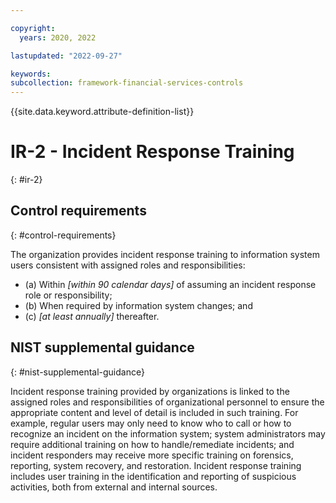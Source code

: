```yaml
---

copyright:
  years: 2020, 2022

lastupdated: "2022-09-27"

keywords: 
subcollection: framework-financial-services-controls
---
```


{{site.data.keyword.attribute-definition-list}}

         
# IR-2 - Incident Response Training
{: #ir-2}

## Control requirements
{: #control-requirements}

The organization provides incident response training to information system users consistent with assigned roles and responsibilities:

- (a) Within _[within 90 calendar days]_ of assuming an incident response role or responsibility;
- (b) When required by information system changes; and
- (c) _[at least annually]_ thereafter.

## NIST supplemental guidance
{: #nist-supplemental-guidance}

Incident response training provided by organizations is linked to the assigned roles and responsibilities of organizational personnel to ensure the appropriate content and level of detail is included in such training. For example, regular users may only need to know who to call or how to recognize an incident on the information system; system administrators may require additional training on how to handle/remediate incidents; and incident responders may receive more specific training on forensics, reporting, system recovery, and restoration. Incident response training includes user training in the identification and reporting of suspicious activities, both from external and internal sources.



